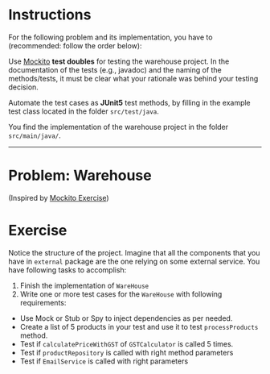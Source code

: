 <!--NO_HARDWRAPS-->

# Instructions

For the following problem and its implementation, you have to (recommended: follow the order below):

Use [Mockito](https://site.mockito.org/) **test doubles** for testing the warehouse project. In the documentation
of the tests (e.g., javadoc) and the naming of the methods/tests, it must be clear what your rationale was behind your testing decision.

Automate the test cases as **JUnit5** test methods, by filling in the example test class located in the folder `src/test/java`.

You find the implementation of the warehouse project in the folder `src/main/java/`.

---

# Problem: Warehouse

(Inspired by [Mockito Exercise](https://github.com/octo-technology-downunder/mockito-exercise))
# Exercise 
Notice the structure of the project. Imagine that all the components that you have in `external` package are the one relying on some external service.
You have following tasks to accomplish:
1. Finish the implementation of `WareHouse`
2. Write one or more test cases for the `WareHouse` with following requirements: 
- Use Mock or Stub or Spy to inject dependencies as per needed.
- Create a list of 5 products in your test and use it to test `processProducts` method.
- Test if `calculatePriceWithGST` of `GSTCalculator` is called 5 times.
- Test if `productRepository` is called with right method parameters
- Test if `EmailService` is called with right parameters
